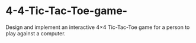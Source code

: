 # 4-4-Tic-Tac-Toe-game-
Design and implement an interactive 4×4 Tic-Tac-Toe game for a person to play against a computer.
